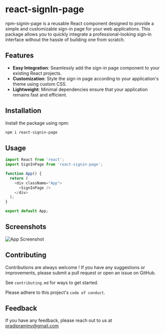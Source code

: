 
# react-signIn-page
npm-signin-page is a reusable React component designed to provide a simple and customizable sign-in page for your web applications. This package allows you to quickly integrate a professional-looking sign-in interface without the hassle of building one from scratch.






## Features

- **Easy Integration**: Seamlessly add the sign-in page component to your existing React projects.
- **Customization**: Style the sign-in page according to your application's theme using custom CSS.
- **Lightweight**: Minimal dependencies ensure that your application remains fast and efficient.


## Installation
Install the package using npm:

```bash
npm i react-signin-page
```
## Usage

```javascript
import React from 'react';
import SignInPage from 'react-signin-page';

function App() {
  return (
    <div className="App">
      <SignInPage />
    </div>
  );
}

export default App;
```


## Screenshots

![App Screenshot](https://res.cloudinary.com/do1a50mmk/image/upload/fl_preserve_transparency/v1718000819/Screenshot_2024-06-10_114320_tvvvux.jpg?_s=public-apps)


## Contributing

Contributions are always welcome ! If you have any suggestions or improvements, please submit a pull request or open an issue on GitHub.

See `contributing.md` for ways to get started.

Please adhere to this project's `code of conduct`.


## Feedback

If you have any feedback, please reach out to us at pradipramjnv@gmail.com

